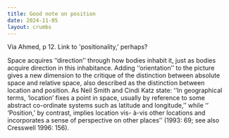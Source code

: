 ```yaml
---
title: Good note on position
date: 2024-11-05
layout: crumbs
---
```


Via Ahmed, p 12. Link to 'positionality,' perhaps?

Space acquires ‘‘direction’’ through how bodies inhabit it, just as bodies acquire direction in this inhabitance. Adding ‘‘orientation’’ to the picture gives a new dimension to the critique of the distinction between absolute space and relative space, also described as the distinction between location and position. As Neil Smith and Cindi Katz state\: ‘‘In geographical terms, ‘location’ fixes a point in space, usually by reference to some abstract co-ordinate systems such as latitude and longitude,’’ while ‘‘ ‘Position,’ by contrast, implies location vis- à-vis other locations and incorporates a sense of perspective on other places’’ \(1993\: 69; see also Cresswell 1996\: 156\).   
